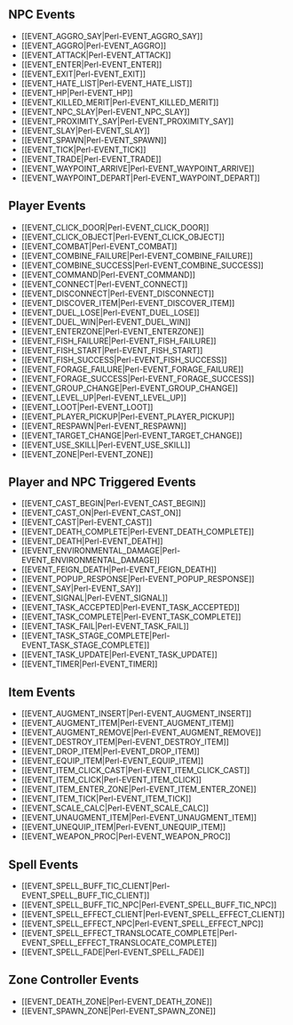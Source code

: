 
## NPC Events

* [[EVENT_AGGRO_SAY|Perl-EVENT_AGGRO_SAY]]
* [[EVENT_AGGRO|Perl-EVENT_AGGRO]]
* [[EVENT_ATTACK|Perl-EVENT_ATTACK]]
* [[EVENT_ENTER|Perl-EVENT_ENTER]]
* [[EVENT_EXIT|Perl-EVENT_EXIT]]
* [[EVENT_HATE_LIST|Perl-EVENT_HATE_LIST]]
* [[EVENT_HP|Perl-EVENT_HP]]
* [[EVENT_KILLED_MERIT|Perl-EVENT_KILLED_MERIT]]
* [[EVENT_NPC_SLAY|Perl-EVENT_NPC_SLAY]]
* [[EVENT_PROXIMITY_SAY|Perl-EVENT_PROXIMITY_SAY]]
* [[EVENT_SLAY|Perl-EVENT_SLAY]]
* [[EVENT_SPAWN|Perl-EVENT_SPAWN]]
* [[EVENT_TICK|Perl-EVENT_TICK]]
* [[EVENT_TRADE|Perl-EVENT_TRADE]]
* [[EVENT_WAYPOINT_ARRIVE|Perl-EVENT_WAYPOINT_ARRIVE]]
* [[EVENT_WAYPOINT_DEPART|Perl-EVENT_WAYPOINT_DEPART]]

## Player Events

* [[EVENT_CLICK_DOOR|Perl-EVENT_CLICK_DOOR]]
* [[EVENT_CLICK_OBJECT|Perl-EVENT_CLICK_OBJECT]]
* [[EVENT_COMBAT|Perl-EVENT_COMBAT]]
* [[EVENT_COMBINE_FAILURE|Perl-EVENT_COMBINE_FAILURE]]
* [[EVENT_COMBINE_SUCCESS|Perl-EVENT_COMBINE_SUCCESS]]
* [[EVENT_COMMAND|Perl-EVENT_COMMAND]]
* [[EVENT_CONNECT|Perl-EVENT_CONNECT]]
* [[EVENT_DISCONNECT|Perl-EVENT_DISCONNECT]]
* [[EVENT_DISCOVER_ITEM|Perl-EVENT_DISCOVER_ITEM]]
* [[EVENT_DUEL_LOSE|Perl-EVENT_DUEL_LOSE]]
* [[EVENT_DUEL_WIN|Perl-EVENT_DUEL_WIN]]
* [[EVENT_ENTERZONE|Perl-EVENT_ENTERZONE]]
* [[EVENT_FISH_FAILURE|Perl-EVENT_FISH_FAILURE]]
* [[EVENT_FISH_START|Perl-EVENT_FISH_START]]
* [[EVENT_FISH_SUCCESS|Perl-EVENT_FISH_SUCCESS]]
* [[EVENT_FORAGE_FAILURE|Perl-EVENT_FORAGE_FAILURE]]
* [[EVENT_FORAGE_SUCCESS|Perl-EVENT_FORAGE_SUCCESS]]
* [[EVENT_GROUP_CHANGE|Perl-EVENT_GROUP_CHANGE]]
* [[EVENT_LEVEL_UP|Perl-EVENT_LEVEL_UP]]
* [[EVENT_LOOT|Perl-EVENT_LOOT]]
* [[EVENT_PLAYER_PICKUP|Perl-EVENT_PLAYER_PICKUP]]
* [[EVENT_RESPAWN|Perl-EVENT_RESPAWN]]
* [[EVENT_TARGET_CHANGE|Perl-EVENT_TARGET_CHANGE]]
* [[EVENT_USE_SKILL|Perl-EVENT_USE_SKILL]]
* [[EVENT_ZONE|Perl-EVENT_ZONE]]

## Player and NPC Triggered Events

* [[EVENT_CAST_BEGIN|Perl-EVENT_CAST_BEGIN]]
* [[EVENT_CAST_ON|Perl-EVENT_CAST_ON]]
* [[EVENT_CAST|Perl-EVENT_CAST]]
* [[EVENT_DEATH_COMPLETE|Perl-EVENT_DEATH_COMPLETE]]
* [[EVENT_DEATH|Perl-EVENT_DEATH]]
* [[EVENT_ENVIRONMENTAL_DAMAGE|Perl-EVENT_ENVIRONMENTAL_DAMAGE]]
* [[EVENT_FEIGN_DEATH|Perl-EVENT_FEIGN_DEATH]]
* [[EVENT_POPUP_RESPONSE|Perl-EVENT_POPUP_RESPONSE]]
* [[EVENT_SAY|Perl-EVENT_SAY]]
* [[EVENT_SIGNAL|Perl-EVENT_SIGNAL]]
* [[EVENT_TASK_ACCEPTED|Perl-EVENT_TASK_ACCEPTED]]
* [[EVENT_TASK_COMPLETE|Perl-EVENT_TASK_COMPLETE]]
* [[EVENT_TASK_FAIL|Perl-EVENT_TASK_FAIL]]
* [[EVENT_TASK_STAGE_COMPLETE|Perl-EVENT_TASK_STAGE_COMPLETE]]
* [[EVENT_TASK_UPDATE|Perl-EVENT_TASK_UPDATE]]
* [[EVENT_TIMER|Perl-EVENT_TIMER]]

## Item Events

* [[EVENT_AUGMENT_INSERT|Perl-EVENT_AUGMENT_INSERT]]
* [[EVENT_AUGMENT_ITEM|Perl-EVENT_AUGMENT_ITEM]]
* [[EVENT_AUGMENT_REMOVE|Perl-EVENT_AUGMENT_REMOVE]]
* [[EVENT_DESTROY_ITEM|Perl-EVENT_DESTROY_ITEM]]
* [[EVENT_DROP_ITEM|Perl-EVENT_DROP_ITEM]]
* [[EVENT_EQUIP_ITEM|Perl-EVENT_EQUIP_ITEM]]
* [[EVENT_ITEM_CLICK_CAST|Perl-EVENT_ITEM_CLICK_CAST]]
* [[EVENT_ITEM_CLICK|Perl-EVENT_ITEM_CLICK]]
* [[EVENT_ITEM_ENTER_ZONE|Perl-EVENT_ITEM_ENTER_ZONE]]
* [[EVENT_ITEM_TICK|Perl-EVENT_ITEM_TICK]]
* [[EVENT_SCALE_CALC|Perl-EVENT_SCALE_CALC]]
* [[EVENT_UNAUGMENT_ITEM|Perl-EVENT_UNAUGMENT_ITEM]]
* [[EVENT_UNEQUIP_ITEM|Perl-EVENT_UNEQUIP_ITEM]]
* [[EVENT_WEAPON_PROC|Perl-EVENT_WEAPON_PROC]]

## Spell Events

* [[EVENT_SPELL_BUFF_TIC_CLIENT|Perl-EVENT_SPELL_BUFF_TIC_CLIENT]]
* [[EVENT_SPELL_BUFF_TIC_NPC|Perl-EVENT_SPELL_BUFF_TIC_NPC]]
* [[EVENT_SPELL_EFFECT_CLIENT|Perl-EVENT_SPELL_EFFECT_CLIENT]]
* [[EVENT_SPELL_EFFECT_NPC|Perl-EVENT_SPELL_EFFECT_NPC]]
* [[EVENT_SPELL_EFFECT_TRANSLOCATE_COMPLETE|Perl-EVENT_SPELL_EFFECT_TRANSLOCATE_COMPLETE]]
* [[EVENT_SPELL_FADE|Perl-EVENT_SPELL_FADE]]

## Zone Controller Events

* [[EVENT_DEATH_ZONE|Perl-EVENT_DEATH_ZONE]]
* [[EVENT_SPAWN_ZONE|Perl-EVENT_SPAWN_ZONE]]